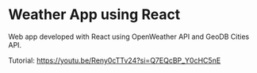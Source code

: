 # Weather App using React
Web app developed with React using OpenWeather API and GeoDB Cities API.

Tutorial: https://youtu.be/Reny0cTTv24?si=Q7EQcBP_Y0cHC5nE
